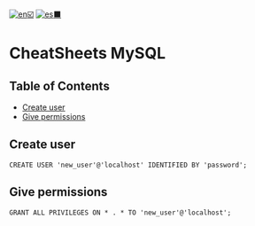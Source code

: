 [![en](https://img.shields.io/badge/lang-en-red.svg):ballot_box_with_check:](#) [![es](https://img.shields.io/badge/lang-es-yellow.svg):black_large_square:](https://github.com/SpaikSaucus/cheatsheets/blob/main/DataBase/MySQL/README.es.md)

# CheatSheets MySQL

## Table of Contents
- [Create user](#create-user)
- [Give permissions](#give-permissions)

## Create user
```mysql
CREATE USER 'new_user'@'localhost' IDENTIFIED BY 'password';
```

## Give permissions
```mysql
GRANT ALL PRIVILEGES ON * . * TO 'new_user'@'localhost';
```